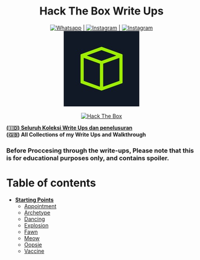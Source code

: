 <h1 align="center"> Hack The Box Write Ups</h1>
<p align="center">
<a href="https://wa.me/6285246827575"><img title="Whatsapp" src="https://img.shields.io/badge/Whatsapp-black.svg?style=for-the-badge&logo=Whatsapp"></a> |
<a href="https://instagram.com/dito.hd"><img title="Instagram" src="https://img.shields.io/badge/Instagram-black.svg?style=for-the-badge&logo=Instagram"></a> |
<a href="https://web.facebook.com/Dito.HD/"><img title="Instagram" src="https://img.shields.io/badge/Facebook-black.svg?style=for-the-badge&logo=Facebook"></a>
<br>
<img src="assets/htb.jpeg" height=200px width=200px>
</p>
<p align="center">
<a href="https://app.hackthebox.com/profile/735191"><img title="Hack The Box" src="https://img.shields.io/badge/Profile-black.svg?style=for-the-badge&logo=hackthebox"></a></p>
<p align="left">
<u><b> (🇮🇩) Seluruh Koleksi Write Ups dan penelusuran </b></u><br><b>(🇬🇧) All Collections of my Write Ups and Walkthrough</b> 
</p>

### Before Proccesing through the write-ups, Please note that this is for educational purposes only, and contains spoiler.

# Table of contents

- **[Starting Points](<../htb/Starting\ Point/>)**
  - [Appointment](<../htb/Starting\ Point/Appointment/>)
  - [Archetype](<../htb/Starting\ Point/>)
  - [Dancing](<../htb/Starting\ Point/>)
  - [Explosion](<../htb/Starting\ Point/>)
  - [Fawn](<../htb/Starting\ Point/>)
  - [Meow](<../htb/Starting\ Point/>)
  - [Oopsie](<../htb/Starting\ Point/>)
  - [Vaccine](<../htb/Starting\ Point/>)
